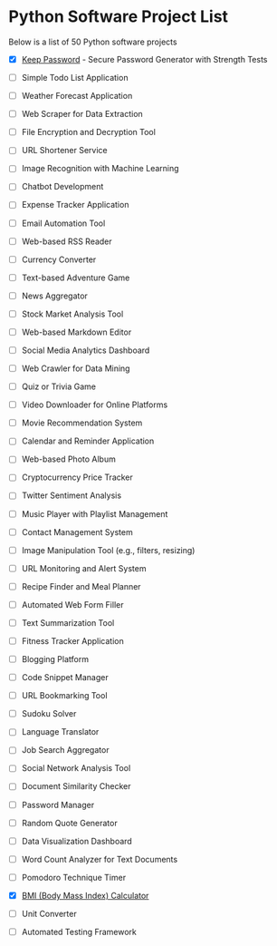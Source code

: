 # Python Software Project List

Below is a list of 50 Python software projects

- [x] [Keep Password](https://github.com/GrandEchoWhiskey/keep-password) - Secure Password Generator with Strength Tests
- [ ] Simple Todo List Application
- [ ] Weather Forecast Application
- [ ] Web Scraper for Data Extraction
- [ ] File Encryption and Decryption Tool
- [ ] URL Shortener Service
- [ ] Image Recognition with Machine Learning
- [ ] Chatbot Development
- [ ] Expense Tracker Application
- [ ] Email Automation Tool
- [ ] Web-based RSS Reader
- [ ] Currency Converter
- [ ] Text-based Adventure Game
- [ ] News Aggregator
- [ ] Stock Market Analysis Tool
- [ ] Web-based Markdown Editor
- [ ] Social Media Analytics Dashboard
- [ ] Web Crawler for Data Mining
- [ ] Quiz or Trivia Game
- [ ] Video Downloader for Online Platforms
- [ ] Movie Recommendation System
- [ ] Calendar and Reminder Application
- [ ] Web-based Photo Album
- [ ] Cryptocurrency Price Tracker
- [ ] Twitter Sentiment Analysis
- [ ] Music Player with Playlist Management
- [ ] Contact Management System
- [ ] Image Manipulation Tool (e.g., filters, resizing)
- [ ] URL Monitoring and Alert System
- [ ] Recipe Finder and Meal Planner
- [ ] Automated Web Form Filler
- [ ] Text Summarization Tool
- [ ] Fitness Tracker Application
- [ ] Blogging Platform
- [ ] Code Snippet Manager
- [ ] URL Bookmarking Tool
- [ ] Sudoku Solver
- [ ] Language Translator
- [ ] Job Search Aggregator
- [ ] Social Network Analysis Tool
- [ ] Document Similarity Checker
- [ ] Password Manager
- [ ] Random Quote Generator
- [ ] Data Visualization Dashboard
- [ ] Word Count Analyzer for Text Documents
- [ ] Pomodoro Technique Timer
- [x] [BMI (Body Mass Index) Calculator](./bmi_boilerplate/)
- [ ] Unit Converter
- [ ] Automated Testing Framework


